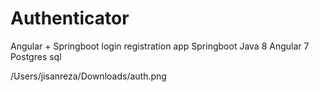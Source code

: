 # Authenticator

Angular + Springboot login registration app
Springboot Java 8
Angular 7
Postgres sql



/Users/jisanreza/Downloads/auth.png